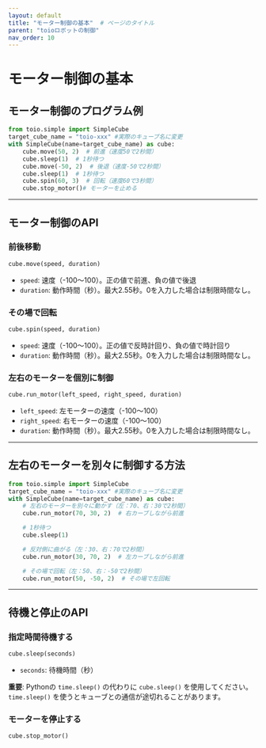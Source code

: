 ```yaml
---
layout: default
title: "モーター制御の基本"  # ページのタイトル
parent: "toioロボットの制御"
nav_order: 10
---
```


# モーター制御の基本

## モーター制御のプログラム例

```python
from toio.simple import SimpleCube
target_cube_name = "toio-xxx" #実際のキューブ名に変更
with SimpleCube(name=target_cube_name) as cube:
    cube.move(50, 2)  # 前進（速度50で2秒間）
    cube.sleep(1)  # 1秒待つ
    cube.move(-50, 2)  # 後退（速度-50で2秒間）
    cube.sleep(1)  # 1秒待つ
    cube.spin(60, 3)  # 回転（速度60で3秒間）
    cube.stop_motor()# モーターを止める
```

---

## モーター制御のAPI

### 前後移動

```python
cube.move(speed, duration)
```

- `speed`: 速度（-100〜100）。正の値で前進、負の値で後退
- `duration`: 動作時間（秒）。最大2.55秒。0を入力した場合は制限時間なし。

### その場で回転

```python
cube.spin(speed, duration)
```

- `speed`: 速度（-100〜100）。正の値で反時計回り、負の値で時計回り
- `duration`: 動作時間（秒）。最大2.55秒。0を入力した場合は制限時間なし。

### 左右のモーターを個別に制御

```python
cube.run_motor(left_speed, right_speed, duration)
```

- `left_speed`: 左モーターの速度（-100〜100）
- `right_speed`: 右モーターの速度（-100〜100）
- `duration`: 動作時間（秒）。最大2.55秒。0を入力した場合は制限時間なし。

---

## 左右のモーターを別々に制御する方法

```python
from toio.simple import SimpleCube
target_cube_name = "toio-xxx" #実際のキューブ名に変更
with SimpleCube(name=target_cube_name) as cube:
    # 左右のモーターを別々に動かす（左：70、右：30で2秒間）
    cube.run_motor(70, 30, 2)  # 右カーブしながら前進

    # 1秒待つ
    cube.sleep(1)

    # 反対側に曲がる（左：30、右：70で2秒間）
    cube.run_motor(30, 70, 2)  # 左カーブしながら前進

    # その場で回転（左：50、右：-50で2秒間）
    cube.run_motor(50, -50, 2)  # その場で左回転
```

---

## 待機と停止のAPI

### 指定時間待機する

```python
cube.sleep(seconds)
```

- `seconds`: 待機時間（秒）

**重要**: Pythonの `time.sleep()` の代わりに `cube.sleep()` を使用してください。
`time.sleep()` を使うとキューブとの通信が途切れることがあります。

### モーターを停止する

```python
cube.stop_motor()
```
